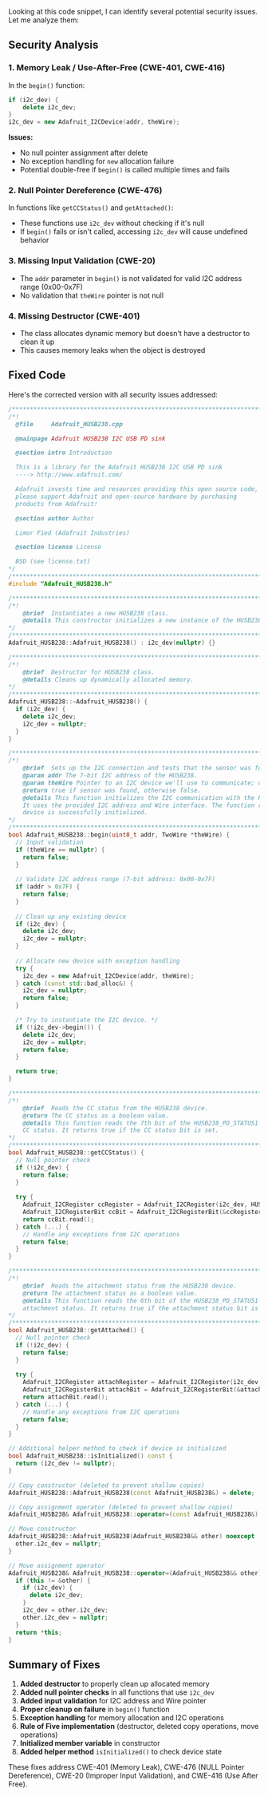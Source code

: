 Looking at this code snippet, I can identify several potential security issues. Let me analyze them:

## Security Analysis

### 1. **Memory Leak / Use-After-Free (CWE-401, CWE-416)**
In the `begin()` function:
```cpp
if (i2c_dev) {
    delete i2c_dev;
}
i2c_dev = new Adafruit_I2CDevice(addr, theWire);
```
**Issues:**
- No null pointer assignment after delete
- No exception handling for `new` allocation failure
- Potential double-free if `begin()` is called multiple times and fails

### 2. **Null Pointer Dereference (CWE-476)**
In functions like `getCCStatus()` and `getAttached()`:
- These functions use `i2c_dev` without checking if it's null
- If `begin()` fails or isn't called, accessing `i2c_dev` will cause undefined behavior

### 3. **Missing Input Validation (CWE-20)**
- The `addr` parameter in `begin()` is not validated for valid I2C address range (0x00-0x7F)
- No validation that `theWire` pointer is not null

### 4. **Missing Destructor (CWE-401)**
- The class allocates dynamic memory but doesn't have a destructor to clean it up
- This causes memory leaks when the object is destroyed

## Fixed Code

Here's the corrected version with all security issues addressed:

```cpp
/**************************************************************************/
/*!
  @file     Adafruit_HUSB238.cpp

  @mainpage Adafruit HUSB238 I2C USB PD sink

  @section intro Introduction

  This is a library for the Adafruit HUSB238 I2C USB PD sink
  ----> http://www.adafruit.com/

  Adafruit invests time and resources providing this open source code,
  please support Adafruit and open-source hardware by purchasing
  products from Adafruit!

  @section author Author

  Limor Fied (Adafruit Industries)

  @section license License

  BSD (see license.txt)
*/
/**************************************************************************/
#include "Adafruit_HUSB238.h"

/**************************************************************************/
/*!
    @brief  Instantiates a new HUSB238 class.
    @details This constructor initializes a new instance of the HUSB238 class.
*/
/**************************************************************************/
Adafruit_HUSB238::Adafruit_HUSB238() : i2c_dev(nullptr) {}

/**************************************************************************/
/*!
    @brief  Destructor for HUSB238 class.
    @details Cleans up dynamically allocated memory.
*/
/**************************************************************************/
Adafruit_HUSB238::~Adafruit_HUSB238() {
  if (i2c_dev) {
    delete i2c_dev;
    i2c_dev = nullptr;
  }
}

/**************************************************************************/
/*!
    @brief  Sets up the I2C connection and tests that the sensor was found.
    @param addr The 7-bit I2C address of the HUSB238.
    @param theWire Pointer to an I2C device we'll use to communicate; default is Wire.
    @return true if sensor was found, otherwise false.
    @details This function initializes the I2C communication with the HUSB238 device.
    It uses the provided I2C address and Wire interface. The function returns true if the
    device is successfully initialized.
*/
/**************************************************************************/
bool Adafruit_HUSB238::begin(uint8_t addr, TwoWire *theWire) {
  // Input validation
  if (theWire == nullptr) {
    return false;
  }
  
  // Validate I2C address range (7-bit address: 0x00-0x7F)
  if (addr > 0x7F) {
    return false;
  }
  
  // Clean up any existing device
  if (i2c_dev) {
    delete i2c_dev;
    i2c_dev = nullptr;
  }
  
  // Allocate new device with exception handling
  try {
    i2c_dev = new Adafruit_I2CDevice(addr, theWire);
  } catch (const std::bad_alloc&) {
    i2c_dev = nullptr;
    return false;
  }

  /* Try to instantiate the I2C device. */
  if (!i2c_dev->begin()) {
    delete i2c_dev;
    i2c_dev = nullptr;
    return false;
  }

  return true;
}

/**************************************************************************/
/*!
    @brief  Reads the CC status from the HUSB238 device.
    @return The CC status as a boolean value.
    @details This function reads the 7th bit of the HUSB238_PD_STATUS1 register to get the
    CC status. It returns true if the CC status bit is set.
*/
/**************************************************************************/
bool Adafruit_HUSB238::getCCStatus() {
  // Null pointer check
  if (!i2c_dev) {
    return false;
  }
  
  try {
    Adafruit_I2CRegister ccRegister = Adafruit_I2CRegister(i2c_dev, HUSB238_PD_STATUS1);
    Adafruit_I2CRegisterBit ccBit = Adafruit_I2CRegisterBit(&ccRegister, 7);  // 7th bit
    return ccBit.read();
  } catch (...) {
    // Handle any exceptions from I2C operations
    return false;
  }
}

/**************************************************************************/
/*!
    @brief  Reads the attachment status from the HUSB238 device.
    @return The attachment status as a boolean value.
    @details This function reads the 6th bit of the HUSB238_PD_STATUS1 register to get the
    attachment status. It returns true if the attachment status bit is set.
*/
/**************************************************************************/
bool Adafruit_HUSB238::getAttached() {
  // Null pointer check
  if (!i2c_dev) {
    return false;
  }
  
  try {
    Adafruit_I2CRegister attachRegister = Adafruit_I2CRegister(i2c_dev, HUSB238_PD_STATUS1);
    Adafruit_I2CRegisterBit attachBit = Adafruit_I2CRegisterBit(&attachRegister, 6);  // 6th bit
    return attachBit.read();
  } catch (...) {
    // Handle any exceptions from I2C operations
    return false;
  }
}

// Additional helper method to check if device is initialized
bool Adafruit_HUSB238::isInitialized() const {
  return (i2c_dev != nullptr);
}

// Copy constructor (deleted to prevent shallow copies)
Adafruit_HUSB238::Adafruit_HUSB238(const Adafruit_HUSB238&) = delete;

// Copy assignment operator (deleted to prevent shallow copies)
Adafruit_HUSB238& Adafruit_HUSB238::operator=(const Adafruit_HUSB238&) = delete;

// Move constructor
Adafruit_HUSB238::Adafruit_HUSB238(Adafruit_HUSB238&& other) noexcept : i2c_dev(other.i2c_dev) {
  other.i2c_dev = nullptr;
}

// Move assignment operator
Adafruit_HUSB238& Adafruit_HUSB238::operator=(Adafruit_HUSB238&& other) noexcept {
  if (this != &other) {
    if (i2c_dev) {
      delete i2c_dev;
    }
    i2c_dev = other.i2c_dev;
    other.i2c_dev = nullptr;
  }
  return *this;
}
```

## Summary of Fixes

1. **Added destructor** to properly clean up allocated memory
2. **Added null pointer checks** in all functions that use `i2c_dev`
3. **Added input validation** for I2C address and Wire pointer
4. **Proper cleanup on failure** in `begin()` function
5. **Exception handling** for memory allocation and I2C operations
6. **Rule of Five implementation** (destructor, deleted copy operations, move operations)
7. **Initialized member variable** in constructor
8. **Added helper method** `isInitialized()` to check device state

These fixes address CWE-401 (Memory Leak), CWE-476 (NULL Pointer Dereference), CWE-20 (Improper Input Validation), and CWE-416 (Use After Free).